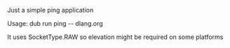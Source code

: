 Just a simple ping application

Usage:
dub run ping -- dlang.org

It uses SocketType.RAW so elevation might be required on some platforms
